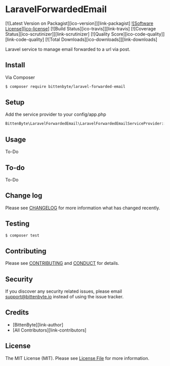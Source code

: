 # LaravelForwardedEmail

[![Latest Version on Packagist][ico-version]][link-packagist]
[![Software License][ico-license]](LICENSE.md)
[![Build Status][ico-travis]][link-travis]
[![Coverage Status][ico-scrutinizer]][link-scrutinizer]
[![Quality Score][ico-code-quality]][link-code-quality]
[![Total Downloads][ico-downloads]][link-downloads]

Laravel service to manage email forwarded to a url via post.

## Install

Via Composer

``` bash
$ composer require bittenbyte/laravel-forwarded-email
```

## Setup

Add the service provider to your config/app.php
``` bash
BittenByte\LaravelForwardedEmail\LaravelForwardedEmailServiceProvider::class,
```

## Usage

To-Do

## To-do

To-Do

## Change log

Please see [CHANGELOG](CHANGELOG.md) for more information what has changed recently.

## Testing

``` bash
$ composer test
```

## Contributing

Please see [CONTRIBUTING](CONTRIBUTING.md) and [CONDUCT](CONDUCT.md) for details.

## Security

If you discover any security related issues, please email support@bittenbyte.io instead of using the issue tracker.

## Credits

- [BittenByte][link-author]
- [All Contributors][link-contributors]

## License

The MIT License (MIT). Please see [License File](LICENSE.md) for more information.